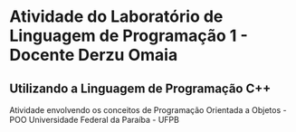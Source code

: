 # Atividade do Laboratório de Linguagem de Programação 1 - Docente Derzu Omaia
## Utilizando a Linguagem de Programação C++
<p>
    Atividade envolvendo os conceitos de Programação Orientada a Objetos - POO
    Universidade Federal da Paraíba - UFPB
</p>
